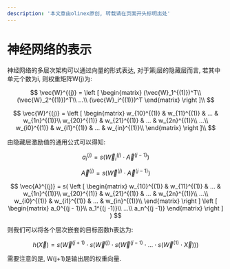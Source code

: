 ```yaml
---
description: '本文章由olinex原创, 转载请在页面开头标明出处'
---
```


# 神经网络的表示

神经网络的多层次架构可以通过向量的形式表达, 对于第j层的隐藏层而言, 若其中单元个数为i, 则权重矩阵W\(j\)为:

$$
\vec{W}^{(j)} = 
\left [
\begin{matrix}
(\vec{W}_1^{(1)})^T\\
(\vec{W}_2^{(1)})^T\\
...\\
(\vec{W}_i^{(1)})^T
\end{matrix}
\right ]\\
$$

$$
\vec{W}^{(j)} = 
\left [
\begin{matrix}
w_{10}^{(1)} & w_{11}^{(1)} & ... & w_{1n}^{(1)}\\
w_{20}^{(1)} & w_{21}^{(1)} & ... & w_{2n}^{(1)}\\
...\\
w_{i0}^{(1)} & w_{i1}^{(1)} & ... & w_{in}^{(1)}\\
\end{matrix}
\right ]\\
$$

由隐藏层激励值的通用公式可以得知:

$$
a_i^{(j)} = s(\vec{W}_{i}^{(j)} \cdot \vec{A}^{(j-1)})
$$

$$
\vec{A}^{(j)} = s(\vec{W}^{(j)} \cdot \vec{A}^{(j-1)} )
$$

$$
\vec{A}^{(j)} =
s(
\left [
\begin{matrix}
w_{10}^{(1)} & w_{11}^{(1)} & ... & w_{1n}^{(1)}\\
w_{20}^{(1)} & w_{21}^{(1)} & ... & w_{2n}^{(1)}\\
...\\
w_{i0}^{(1)} & w_{i1}^{(1)} & ... & w_{in}^{(1)}\\
\end{matrix}
\right ]
\left [
\begin{matrix}
a_0^{(j - 1)}\\
a_1^{(j -1)}\\
...\\
a_n^{(j -1)}
\end{matrix}
\right ]
)
$$

则我们可以将各个层次嵌套的目标函数h表达为:

$$
h(\vec{X}) = s(
\vec{W}^{(j+1)} \cdot
s(\vec{W}^{(j)} \cdot
s(\vec{W}^{(j -1)} \cdot
... \cdot
s(\vec{W}^{(1)} \cdot 
\vec{X}
)))
$$

需要注意的是, W\(j+1\)是输出层的权重向量.


